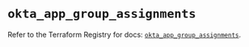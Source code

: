 # `okta_app_group_assignments`

Refer to the Terraform Registry for docs: [`okta_app_group_assignments`](https://registry.terraform.io/providers/okta/okta/4.8.0/docs/resources/app_group_assignments).
